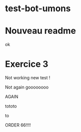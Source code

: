 # test-bot-umons

# Nouveau readme

ok

# Exercice 3

Not working new test !

Not again goooooooo

AGAIN

tototo

to

ORDER 66!!!!
